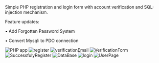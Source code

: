Simple PHP registration and login form with account verification and SQL-injection mechanism.

Feature updates:

•	Add Forgotten Password System 

•	Convert Mysqli to PDO connection

![PHP app](https://user-images.githubusercontent.com/92666389/194111556-bc9cbc95-756b-4c07-8bde-ebe2ee06e18a.png)
![register](https://user-images.githubusercontent.com/92666389/194112060-7423076b-12d1-4236-bc44-420009e8421f.png)
![verificationEmail](https://user-images.githubusercontent.com/92666389/194112141-3d983b07-7042-4dea-a3cb-84afb953a70c.png)
![VerificationForm](https://user-images.githubusercontent.com/92666389/194112159-cff013fd-6af5-4ead-9db5-93c553272f4b.png)
![SuccessfulyRegister](https://user-images.githubusercontent.com/92666389/194112235-3e871877-e99b-4119-9db1-ceadc2465aa8.png)
![DataBase](https://user-images.githubusercontent.com/92666389/194112171-43daeb06-889d-445c-99ed-45a9e93613cd.png)
![login](https://user-images.githubusercontent.com/92666389/194112196-7f5e011b-1127-4df8-8dba-fcadae0793b9.png)
![UserPage](https://user-images.githubusercontent.com/92666389/194112303-ae797de7-9a0f-4057-b26d-9766c9337695.png)
